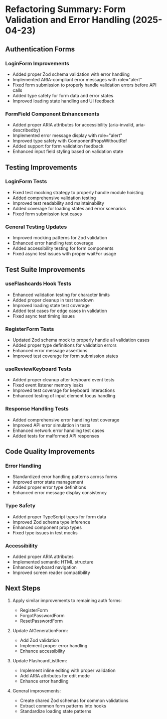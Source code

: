 # Refactoring Summary: Form Validation and Error Handling (2025-04-23)

## Authentication Forms

### LoginForm Improvements

- Added proper Zod schema validation with error handling
- Implemented ARIA-compliant error messages with role="alert"
- Fixed form submission to properly handle validation errors before API calls
- Added type safety for form data and error states
- Improved loading state handling and UI feedback

### FormField Component Enhancements

- Added proper ARIA attributes for accessibility (aria-invalid, aria-describedby)
- Implemented error message display with role="alert"
- Improved type safety with ComponentPropsWithoutRef
- Added support for form validation feedback
- Enhanced input field styling based on validation state

## Testing Improvements

### LoginForm Tests

- Fixed test mocking strategy to properly handle module hoisting
- Added comprehensive validation testing
- Improved test readability and maintainability
- Added coverage for loading states and error scenarios
- Fixed form submission test cases

### General Testing Updates

- Improved mocking patterns for Zod validation
- Enhanced error handling test coverage
- Added accessibility testing for form components
- Fixed async test issues with proper waitFor usage

## Test Suite Improvements

### useFlashcards Hook Tests

- Enhanced validation testing for character limits
- Added proper cleanup in test teardown
- Improved loading state test coverage
- Added test cases for edge cases in validation
- Fixed async test timing issues

### RegisterForm Tests

- Updated Zod schema mock to properly handle all validation cases
- Added proper type definitions for validation errors
- Enhanced error message assertions
- Improved test coverage for form submission states

### useReviewKeyboard Tests

- Added proper cleanup after keyboard event tests
- Fixed event listener memory leaks
- Improved test coverage for keyboard interactions
- Enhanced testing of input element focus handling

### Response Handling Tests

- Added comprehensive error handling test coverage
- Improved API error simulation in tests
- Enhanced network error handling test cases
- Added tests for malformed API responses

## Code Quality Improvements

### Error Handling

- Standardized error handling patterns across forms
- Improved error state management
- Added proper error type definitions
- Enhanced error message display consistency

### Type Safety

- Added proper TypeScript types for form data
- Improved Zod schema type inference
- Enhanced component prop types
- Fixed type issues in test mocks

### Accessibility

- Added proper ARIA attributes
- Implemented semantic HTML structure
- Enhanced keyboard navigation
- Improved screen reader compatibility

## Next Steps

1. Apply similar improvements to remaining auth forms:
   - RegisterForm
   - ForgotPasswordForm
   - ResetPasswordForm

2. Update AIGenerationForm:
   - Add Zod validation
   - Implement proper error handling
   - Enhance accessibility

3. Update FlashcardListItem:
   - Implement inline editing with proper validation
   - Add ARIA attributes for edit mode
   - Enhance error handling

4. General improvements:
   - Create shared Zod schemas for common validations
   - Extract common form patterns into hooks
   - Standardize loading state patterns

